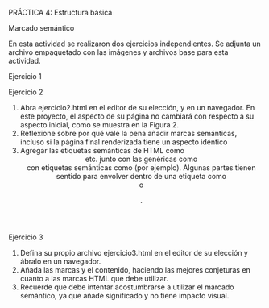PRÁCTICA 4: Estructura básica

Marcado semántico

En esta actividad se realizaron dos ejercicios independientes. Se adjunta un archivo empaquetado con las imágenes y archivos base para esta actividad.

Ejercicio 1


Ejercicio 2
1. Abra ejercicio2.html en el editor de su elección, y en un navegador. En este proyecto, el aspecto de su página no cambiará con respecto a su aspecto inicial, como se muestra en la Figura 2.
2. Reflexione sobre por qué vale la pena añadir marcas semánticas, incluso si la página final renderizada tiene un aspecto idéntico
3. Agregar las etiquetas semánticas de HTML como <header> <section> <main> etc. junto con las genéricas como <div> con etiquetas semánticas como (por ejemplo). Algunas partes tienen sentido para envolver dentro de una etiqueta como <section> o <figure>.


Ejercicio 3

1. Defina su propio archivo ejercicio3.html en el editor de su elección y ábralo en un navegador.
2. Añada las marcas y el contenido, haciendo las mejores conjeturas en cuanto a las marcas HTML que debe utilizar.
3. Recuerde que debe intentar acostumbrarse a utilizar el marcado semántico, ya que añade significado y no tiene impacto visual.


